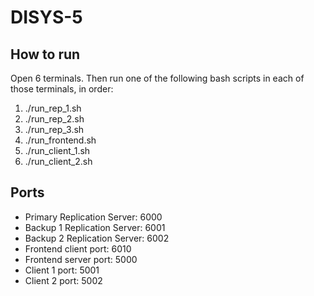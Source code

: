 # DISYS-5

## How to run

Open 6 terminals. Then run one of the following bash scripts in each of those terminals, in order:

1. ./run_rep_1.sh
2. ./run_rep_2.sh
3. ./run_rep_3.sh
4. ./run_frontend.sh
5. ./run_client_1.sh
6. ./run_client_2.sh

## Ports

- Primary Replication Server: 6000
- Backup 1 Replication Server: 6001
- Backup 2 Replication Server: 6002
- Frontend client port: 6010
- Frontend server port: 5000
- Client 1 port: 5001
- Client 2 port: 5002

